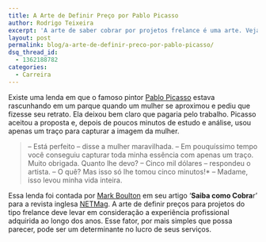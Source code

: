 ```yaml
---
title: A Arte de Definir Preço por Pablo Picasso
author: Rodrigo Teixeira
excerpt: 'A arte de saber cobrar por projetos frelance é uma arte. Veja como Pablo Picasso encarava essa tipo de situação. '
layout: post
permalink: blog/a-arte-de-definir-preco-por-pablo-picasso/
dsq_thread_id:
  - 1362188782
categories:
  - Carreira
---
```

Existe uma lenda em que o famoso pintor <a href="http://pt.wikipedia.org/wiki/Pablo_picasso" target="_blank">Pablo Picasso</a> estava rascunhando em um parque quando um mulher se aproximou e pediu que fizesse seu retrato. Ela deixou bem claro que pagaria pelo trabalho. Picasso aceitou a proposta e, depois de poucos minutos de estudo e análise, usou apenas um traço para capturar a imagem da mulher.

> &#8211;  Está perfeito &#8211; disse a mulher maravilhada. &#8211; Em pouquíssimo tempo você conseguiu capturar toda minha essência com apenas um traço. Muito obrigada. Quanto lhe devo?
> &#8211; Cinco mil dólares &#8211; respondeu o artista. 
> &#8211; O quê? Mas isso só lhe tomou cinco minutos!* 
> &#8211; Madame, isso levou minha vida inteira.

Essa lenda foi contada por <a href="http://www.markboulton.co.uk/" target="_blank">Mark Boulton</a> em seu artigo ‘**Saiba como Cobra**r’ para a revista inglesa [NETMag][1]. A arte de definir preços para projetos do tipo frelance deve levar em consideração a experiência profissional adquirida ao longo dos anos. Esse fator, por mais simples que possa parecer, pode ser um determinante no lucro de seus serviços.

 [1]: http://www.netmag.co.uk/